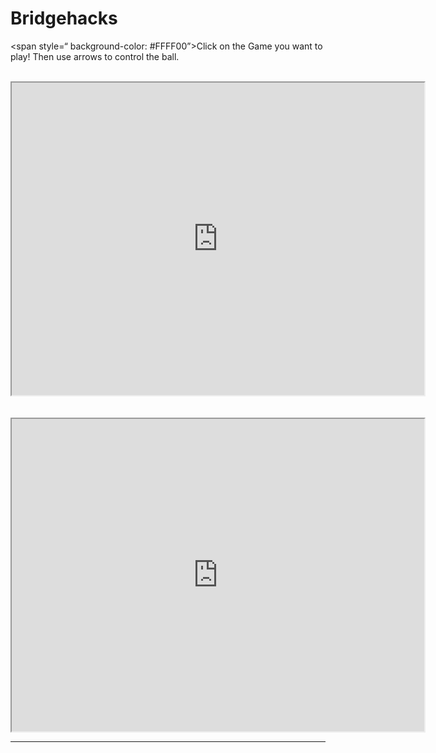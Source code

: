 # Bridgehacks
<html>
    <head>
        <title>My Great Game</title>
    </head>
    <body>

   <span style=“ background-color: #FFFF00”>Click on the Game you want to play! Then use arrows to control the ball.</span>
<div>
    <iframe src="https://playcanv.as/p/61fb1da9/" height="500" width="660">
    </iframe>
</div>
<br>

<div>
    <iframe src="https://playcanv.as/p/61fb1da9/" height="500" width="660">
    </iframe>
</div>
<hr>

   </body>
</html>

